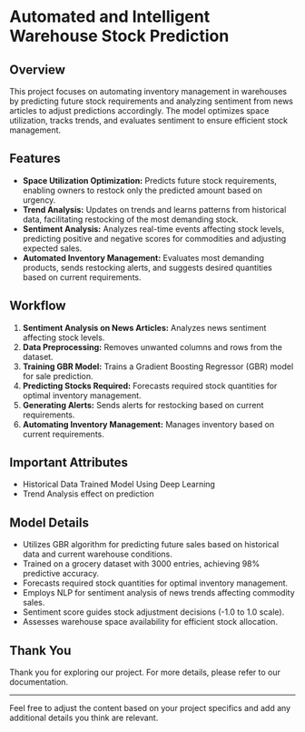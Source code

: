 # Automated and Intelligent Warehouse Stock Prediction 

## Overview
This project focuses on automating inventory management in warehouses by predicting future stock requirements and analyzing sentiment from news articles to adjust predictions accordingly. The model optimizes space utilization, tracks trends, and evaluates sentiment to ensure efficient stock management.

## Features
- **Space Utilization Optimization:** Predicts future stock requirements, enabling owners to restock only the predicted amount based on urgency.
- **Trend Analysis:** Updates on trends and learns patterns from historical data, facilitating restocking of the most demanding stock.
- **Sentiment Analysis:** Analyzes real-time events affecting stock levels, predicting positive and negative scores for commodities and adjusting expected sales.
- **Automated Inventory Management:** Evaluates most demanding products, sends restocking alerts, and suggests desired quantities based on current requirements.

## Workflow
1. **Sentiment Analysis on News Articles:** Analyzes news sentiment affecting stock levels.
2. **Data Preprocessing:** Removes unwanted columns and rows from the dataset.
3. **Training GBR Model:** Trains a Gradient Boosting Regressor (GBR) model for sale prediction.
4. **Predicting Stocks Required:** Forecasts required stock quantities for optimal inventory management.
5. **Generating Alerts:** Sends alerts for restocking based on current requirements.
6. **Automating Inventory Management:** Manages inventory based on current requirements.

## Important Attributes 
- Historical Data Trained Model Using Deep Learning
- Trend Analysis effect on prediction


## Model Details
- Utilizes GBR algorithm for predicting future sales based on historical data and current warehouse conditions.
- Trained on a grocery dataset with 3000 entries, achieving 98% predictive accuracy.
- Forecasts required stock quantities for optimal inventory management.
- Employs NLP for sentiment analysis of news trends affecting commodity sales.
- Sentiment score guides stock adjustment decisions (-1.0 to 1.0 scale).
- Assesses warehouse space availability for efficient stock allocation.

## Thank You
Thank you for exploring our project. For more details, please refer to our documentation.

---

Feel free to adjust the content based on your project specifics and add any additional details you think are relevant.
